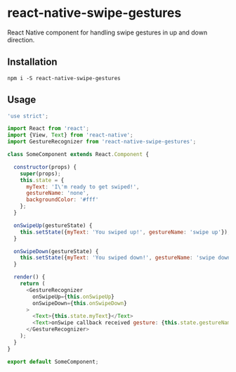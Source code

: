 # react-native-swipe-gestures

React Native component for handling swipe gestures in up and down direction.

## Installation

`npm i -S react-native-swipe-gestures`

## Usage

```javascript
'use strict';

import React from 'react';
import {View, Text} from 'react-native';
import GestureRecognizer from 'react-native-swipe-gestures';

class SomeComponent extends React.Component {

  constructor(props) {
    super(props);
    this.state = {
      myText: 'I\'m ready to get swiped!',
      gestureName: 'none',
      backgroundColor: '#fff'
    };
  }

  onSwipeUp(gestureState) {
    this.setState({myText: 'You swiped up!', gestureName: 'swipe up'});
  }

  onSwipeDown(gestureState) {
    this.setState({myText: 'You swiped down!', gestureName: 'swipe down'});
  }

  render() {
    return (
      <GestureRecognizer
        onSwipeUp={this.onSwipeUp}
        onSwipeDown={this.onSwipeDown}
      >
        <Text>{this.state.myText}</Text>
        <Text>onSwipe callback received gesture: {this.state.gestureName}</Text>
      </GestureRecognizer>
    );
  }
}

export default SomeComponent;
```

